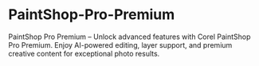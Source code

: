 # PaintShop-Pro-Premium
PaintShop Pro Premium – Unlock advanced features with Corel PaintShop Pro Premium. Enjoy AI-powered editing, layer support, and premium creative content for exceptional photo results.
